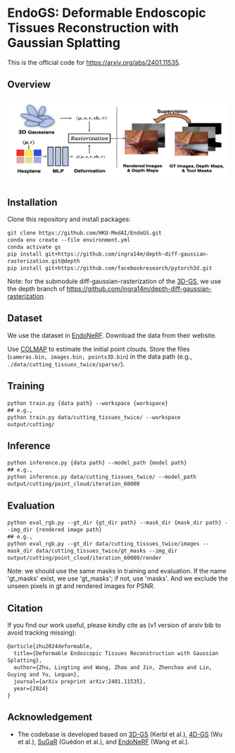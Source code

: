 # EndoGS: Deformable Endoscopic Tissues Reconstruction with Gaussian Splatting

This is the official code for https://arxiv.org/abs/2401.11535.

## Overview

<img src='./misc/overview.jpg' width=800>

## Installation

Clone this repository and install packages:
```
git clone https://github.com/HKU-MedAI/EndoGS.git
conda env create --file environment.yml
conda activate gs
pip install git+https://github.com/ingra14m/depth-diff-gaussian-rasterization.git@depth
pip install git+https://github.com/facebookresearch/pytorch3d.git
```
Note: for the submodule diff-gaussian-rasterization of the [3D-GS](https://github.com/graphdeco-inria/gaussian-splatting), we use the depth branch of https://github.com/ingra14m/depth-diff-gaussian-rasterization.

## Dataset

We use the dataset in [EndoNeRF](https://github.com/med-air/EndoNeRF). Download the data from their website.

Use [COLMAP](https://demuc.de/colmap/) to estimate the initial point clouds. Store the files (`cameras.bin, images.bin, points3D.bin`) in the data path (e.g., `./data/cutting_tissues_twice/sparse/`).

## Training
```
python train.py {data path} --workspace {workspace}
## e.g.,
python train.py data/cutting_tissues_twice/ --workspace output/cutting/
```

## Inference
```
python inference.py {data path} --model_path {model path}
## e.g.,
python inference.py data/cutting_tissues_twice/ --model_path output/cutting/point_cloud/iteration_60000
```

## Evaluation
```
python eval_rgb.py --gt_dir {gt_dir path} --mask_dir {mask_dir path} --img_dir {rendered image path}
## e.g.,
python eval_rgb.py --gt_dir data/cutting_tissues_twice/images --mask_dir data/cutting_tissues_twice/gt_masks --img_dir output/cutting/point_cloud/iteration_60000/render
```
Note: we should use the same masks in training and evaluation. If the name 'gt_masks' exist, we use 'gt_masks'; if not, use 'masks'. And we exclude the unseen pixels in gt and rendered images for PSNR.

## Citation

If you find our work useful, please kindly cite as (v1 version of arxiv bib to avoid tracking missing):
```
@article{zhu2024deformable,
  title={Deformable Endoscopic Tissues Reconstruction with Gaussian Splatting},
  author={Zhu, Lingting and Wang, Zhao and Jin, Zhenchao and Lin, Guying and Yu, Lequan},
  journal={arXiv preprint arXiv:2401.11535},
  year={2024}
}
```

## Acknowledgement
* The codebase is developed based on [3D-GS](https://github.com/graphdeco-inria/gaussian-splatting) (Kerbl et al.), [4D-GS](https://github.com/hustvl/4DGaussians) (Wu et al.), [SuGaR](https://github.com/Anttwo/SuGaR) (Guédon et al.), and [EndoNeRF](https://github.com/med-air/EndoNeRF) (Wang et al.).
